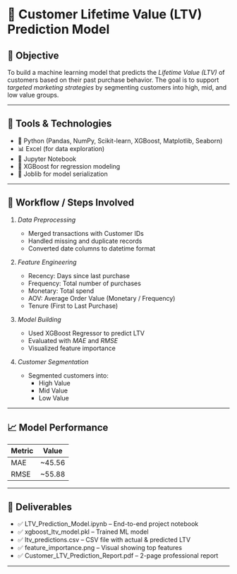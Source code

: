 # 🧠 Customer Lifetime Value (LTV) Prediction Model

## 📌 Objective

To build a machine learning model that predicts the *Lifetime Value (LTV)* of customers based on their past purchase behavior. The goal is to support *targeted marketing strategies* by segmenting customers into high, mid, and low value groups.

---

## 🧰 Tools & Technologies

- 🐍 Python (Pandas, NumPy, Scikit-learn, XGBoost, Matplotlib, Seaborn)
- 📊 Excel (for data exploration)
- 📓 Jupyter Notebook
- 🧠 XGBoost for regression modeling
- 💾 Joblib for model serialization

---

## 🔄 Workflow / Steps Involved

1. *Data Preprocessing*
   - Merged transactions with Customer IDs
   - Handled missing and duplicate records
   - Converted date columns to datetime format

2. *Feature Engineering*
   - Recency: Days since last purchase
   - Frequency: Total number of purchases
   - Monetary: Total spend
   - AOV: Average Order Value (Monetary / Frequency)
   - Tenure (First to Last Purchase)

3. *Model Building*
   - Used XGBoost Regressor to predict LTV
   - Evaluated with *MAE* and *RMSE*
   - Visualized feature importance

4. *Customer Segmentation*
   - Segmented customers into:
     - High Value
     - Mid Value
     - Low Value

---

## 📈 Model Performance

| Metric | Value     |
|--------|-----------|
| MAE    | ~45.56    |
| RMSE   | ~55.88    |

---

## 📂 Deliverables

- ✅ LTV_Prediction_Model.ipynb – End-to-end project notebook
- ✅ xgboost_ltv_model.pkl – Trained ML model
- ✅ ltv_predictions.csv – CSV file with actual & predicted LTV
- ✅ feature_importance.png – Visual showing top features
- ✅ Customer_LTV_Prediction_Report.pdf – 2-page professional report

---
